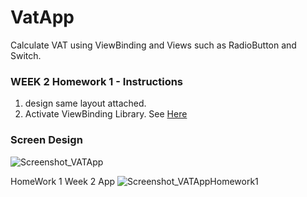 # VatApp
Calculate VAT using ViewBinding and Views such as RadioButton and Switch.

### WEEK 2 Homework 1 - Instructions
1. design same layout attached.
2. Activate ViewBinding Library. See [Here](https://developer.android.com/topic/libraries/view-binding?authuser=1)

### Screen Design 

![Screenshot_VATApp](https://user-images.githubusercontent.com/42320061/183366719-97e383cd-e15b-4343-9f7e-5fd665cc2ccd.png)

HomeWork 1 Week 2 App
![Screenshot_VATAppHomework1](https://user-images.githubusercontent.com/42320061/183594551-799f28b1-ed5e-4b32-acab-7cb7dbc3fb41.png)


